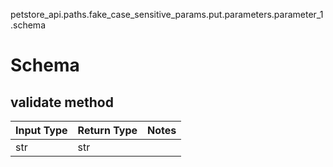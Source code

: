 petstore_api.paths.fake_case_sensitive_params.put.parameters.parameter_1.schema
# Schema

## validate method
Input Type | Return Type | Notes
------------ | ------------- | -------------
str | str |
